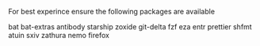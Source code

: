 
For best experince ensure the following packages are available

bat bat-extras antibody starship zoxide git-delta fzf eza entr prettier shfmt atuin sxiv zathura nemo firefox 
